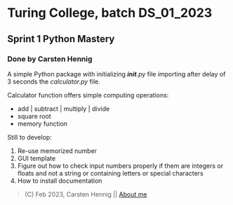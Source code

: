# Turing College, batch DS_01_2023
## Sprint 1 Python Mastery
### Done by Carsten Hennig

A simple Python package with initializing *__init__.py* file importing after delay of 3 seconds the *calculator.py* file.

Calculator function offers simple computing operations:
- add | subtract | multiply | divide
- square root
- memory function

Still to develop:
1. Re-use memorized number
2. GUI template
3. Figure out how to check input numbers properly if them are integers or floats and not a string or containing letters or special characters
4. How to install documentation

> (C) Feb 2023, Carsten Hennig || 
> [About me](https://www.about.me/carsten.hennig)
